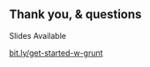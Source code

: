 ##  Thank you, & questions

Slides Available

[bit.ly/get-started-w-grunt](http://bit.ly/get-started-w-grunt)
